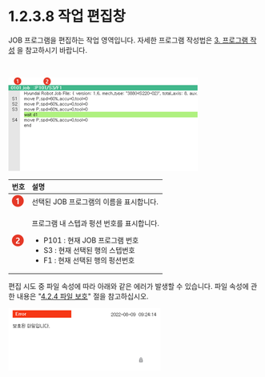 ﻿# 1.2.3.8 작업 편집창

JOB 프로그램을 편집하는 작업 영역입니다. 자세한 프로그램 작성법은 [3. 프로그램 작성](../../../3-programming/README.md) 을 참고하시기 바랍니다.

<br>

![](../../../_assets/tp630/pane-job-area.png)



<table>
  <thead>
    <tr>
      <th style="text-align:left">번호</th>
      <th style="text-align:left">설명</th>
    </tr>
  </thead>
  <tbody>
    <tr>
      <td style="text-align:left">
        <img src="../../../_assets/c1.png" alt/>
      </td>
      <td style="text-align:left">
        선택된 JOB 프로그램의 이름을 표시합니다.
      </td>
    </tr>
    <tr>
      <td style="text-align:left">
        <img src="../../../_assets/c2.png" alt/>
      </td>
      <td style="text-align:left">
        <p>프로그램 내 스텝과 펑션 번호를 표시합니다.</p>
        <ul>
          <li>P101 : 현재 JOB 프로그램 번호</li>
          <li>S3 : 현재 선택된 행의 스텝번호</li>
          <li>F1 : 현재 선택된 행의 펑션번호</li>
        </ul>
      </td>
    </tr>
    <tr>
    </tr>
  </tbody>
</table>

 편집 시도 중 파일 속성에 따라 아래와 같은 에러가 발생할 수 있습니다. 파일 속성에 관한 내용은  "[4.2.4 파일 보호](../../../4-menu/2-file-manager/4-file-protect.md)" 절을 참고하십시오.

![](../../../_assets/tp630/pop-error-fileprotect.png)
